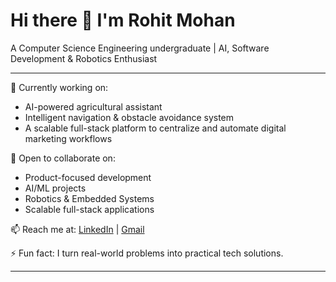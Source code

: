 # Hi there 👋 I'm Rohit Mohan

A Computer Science Engineering undergraduate | AI, Software Development & Robotics Enthusiast

---

🔭 Currently working on:  
- AI-powered agricultural assistant   
- Intelligent navigation & obstacle avoidance system   
- A scalable full-stack platform to centralize and automate digital marketing workflows

👯 Open to collaborate on: 
- Product-focused development
- AI/ML projects  
- Robotics & Embedded Systems  
- Scalable full-stack applications

📫 Reach me at:  [LinkedIn](https://www.linkedin.com/in/rohitmohan-dev) | [Gmail](rohitmohan7804@gmail.com)


⚡ Fun fact: I turn real-world problems into practical tech solutions.

---


<!--
**iamrohit01/iamrohit01** is a ✨ _special_ ✨ repository because its `README.md` (this file) appears on your GitHub profile.

Here are some ideas to get you started:

- 🔭 I’m currently working on ...
- 🌱 I’m currently learning ...
- 👯 I’m looking to collaborate on ...
- 🤔 I’m looking for help with ...
- 💬 Ask me about ...
- 📫 How to reach me: ...
- 😄 Pronouns: ...
- ⚡ Fun fact: ...
-->
